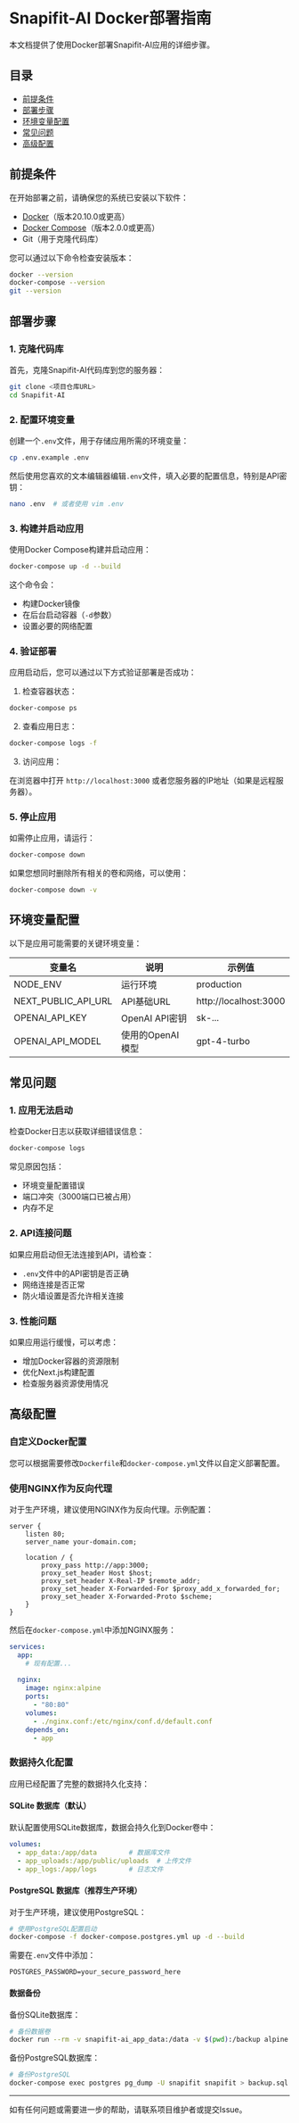 # Snapifit-AI Docker部署指南

本文档提供了使用Docker部署Snapifit-AI应用的详细步骤。

## 目录

- [前提条件](#前提条件)
- [部署步骤](#部署步骤)
- [环境变量配置](#环境变量配置)
- [常见问题](#常见问题)
- [高级配置](#高级配置)

## 前提条件

在开始部署之前，请确保您的系统已安装以下软件：

- [Docker](https://docs.docker.com/get-docker/)（版本20.10.0或更高）
- [Docker Compose](https://docs.docker.com/compose/install/)（版本2.0.0或更高）
- Git（用于克隆代码库）

您可以通过以下命令检查安装版本：

```bash
docker --version
docker-compose --version
git --version
```

## 部署步骤

### 1. 克隆代码库

首先，克隆Snapifit-AI代码库到您的服务器：

```bash
git clone <项目仓库URL>
cd Snapifit-AI
```

### 2. 配置环境变量

创建一个`.env`文件，用于存储应用所需的环境变量：

```bash
cp .env.example .env
```

然后使用您喜欢的文本编辑器编辑`.env`文件，填入必要的配置信息，特别是API密钥：

```bash
nano .env  # 或者使用 vim .env
```

### 3. 构建并启动应用

使用Docker Compose构建并启动应用：

```bash
docker-compose up -d --build
```

这个命令会：
- 构建Docker镜像
- 在后台启动容器（`-d`参数）
- 设置必要的网络配置

### 4. 验证部署

应用启动后，您可以通过以下方式验证部署是否成功：

1. 检查容器状态：

```bash
docker-compose ps
```

2. 查看应用日志：

```bash
docker-compose logs -f
```

3. 访问应用：

在浏览器中打开 `http://localhost:3000` 或者您服务器的IP地址（如果是远程服务器）。

### 5. 停止应用

如需停止应用，请运行：

```bash
docker-compose down
```

如果您想同时删除所有相关的卷和网络，可以使用：

```bash
docker-compose down -v
```

## 环境变量配置

以下是应用可能需要的关键环境变量：

| 变量名 | 说明 | 示例值 |
|--------|------|--------|
| NODE_ENV | 运行环境 | production |
| NEXT_PUBLIC_API_URL | API基础URL | http://localhost:3000 |
| OPENAI_API_KEY | OpenAI API密钥 | sk-... |
| OPENAI_API_MODEL | 使用的OpenAI模型 | gpt-4-turbo |

## 常见问题

### 1. 应用无法启动

检查Docker日志以获取详细错误信息：

```bash
docker-compose logs
```

常见原因包括：
- 环境变量配置错误
- 端口冲突（3000端口已被占用）
- 内存不足

### 2. API连接问题

如果应用启动但无法连接到API，请检查：
- `.env`文件中的API密钥是否正确
- 网络连接是否正常
- 防火墙设置是否允许相关连接

### 3. 性能问题

如果应用运行缓慢，可以考虑：
- 增加Docker容器的资源限制
- 优化Next.js构建配置
- 检查服务器资源使用情况

## 高级配置

### 自定义Docker配置

您可以根据需要修改`Dockerfile`和`docker-compose.yml`文件以自定义部署配置。

### 使用NGINX作为反向代理

对于生产环境，建议使用NGINX作为反向代理。示例配置：

```nginx
server {
    listen 80;
    server_name your-domain.com;

    location / {
        proxy_pass http://app:3000;
        proxy_set_header Host $host;
        proxy_set_header X-Real-IP $remote_addr;
        proxy_set_header X-Forwarded-For $proxy_add_x_forwarded_for;
        proxy_set_header X-Forwarded-Proto $scheme;
    }
}
```

然后在`docker-compose.yml`中添加NGINX服务：

```yaml
services:
  app:
    # 现有配置...
  
  nginx:
    image: nginx:alpine
    ports:
      - "80:80"
    volumes:
      - ./nginx.conf:/etc/nginx/conf.d/default.conf
    depends_on:
      - app
```

### 数据持久化配置

应用已经配置了完整的数据持久化支持：

#### SQLite 数据库（默认）

默认配置使用SQLite数据库，数据会持久化到Docker卷中：

```yaml
volumes:
  - app_data:/app/data        # 数据库文件
  - app_uploads:/app/public/uploads  # 上传文件
  - app_logs:/app/logs        # 日志文件
```

#### PostgreSQL 数据库（推荐生产环境）

对于生产环境，建议使用PostgreSQL：

```bash
# 使用PostgreSQL配置启动
docker-compose -f docker-compose.postgres.yml up -d --build
```

需要在`.env`文件中添加：
```
POSTGRES_PASSWORD=your_secure_password_here
```

#### 数据备份

备份SQLite数据库：
```bash
# 备份数据卷
docker run --rm -v snapifit-ai_app_data:/data -v $(pwd):/backup alpine tar czf /backup/backup.tar.gz /data
```

备份PostgreSQL数据库：
```bash
# 备份PostgreSQL
docker-compose exec postgres pg_dump -U snapifit snapifit > backup.sql
```

---

如有任何问题或需要进一步的帮助，请联系项目维护者或提交Issue。 